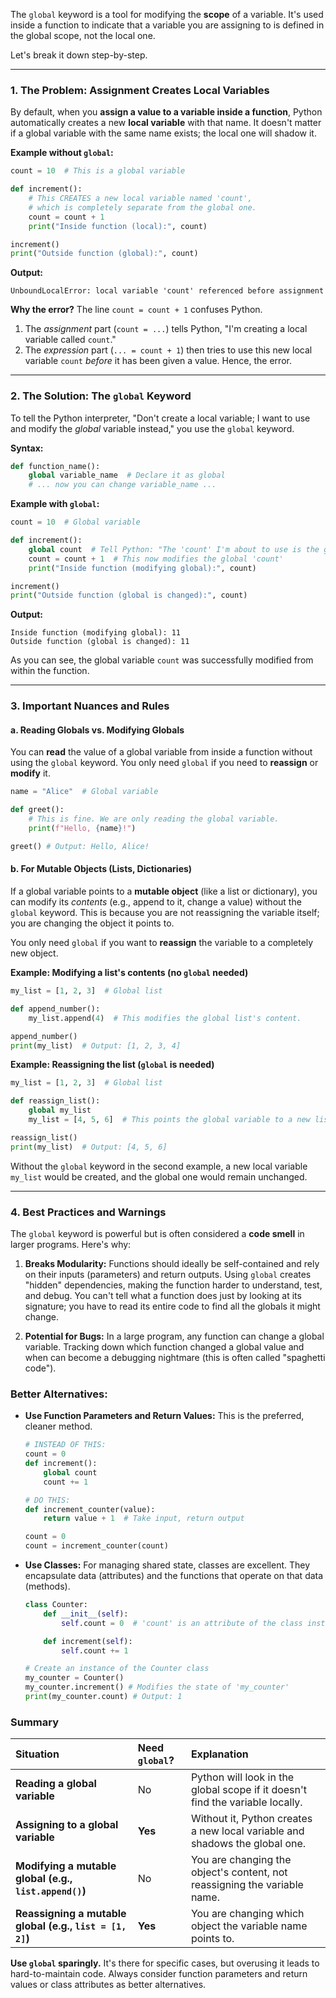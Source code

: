 The `global` keyword is a tool for modifying the **scope** of a variable. It's used inside a function to indicate that a variable you are assigning to is defined in the global scope, not the local one.

Let's break it down step-by-step.

---

### 1. The Problem: Assignment Creates Local Variables

By default, when you **assign a value to a variable inside a function**, Python automatically creates a new **local variable** with that name. It doesn't matter if a global variable with the same name exists; the local one will shadow it.

**Example without `global`:**

```python
count = 10  # This is a global variable

def increment():
    # This CREATES a new local variable named 'count',
    # which is completely separate from the global one.
    count = count + 1
    print("Inside function (local):", count)

increment()
print("Outside function (global):", count)
```

**Output:**
```
UnboundLocalError: local variable 'count' referenced before assignment
```

**Why the error?** The line `count = count + 1` confuses Python.
1.  The *assignment* part (`count = ...`) tells Python, "I'm creating a local variable called `count`."
2.  The *expression* part (`... = count + 1`) then tries to use this new local variable `count` *before* it has been given a value. Hence, the error.

---

### 2. The Solution: The `global` Keyword

To tell the Python interpreter, "Don't create a local variable; I want to use and modify the *global* variable instead," you use the `global` keyword.

**Syntax:**
```python
def function_name():
    global variable_name  # Declare it as global
    # ... now you can change variable_name ...
```

**Example with `global`:**

```python
count = 10  # Global variable

def increment():
    global count  # Tell Python: "The 'count' I'm about to use is the global one"
    count = count + 1  # This now modifies the global 'count'
    print("Inside function (modifying global):", count)

increment()
print("Outside function (global is changed):", count)
```

**Output:**
```
Inside function (modifying global): 11
Outside function (global is changed): 11
```

As you can see, the global variable `count` was successfully modified from within the function.

---

### 3. Important Nuances and Rules

#### a. Reading Globals vs. Modifying Globals
You can **read** the value of a global variable from inside a function without using the `global` keyword. You only need `global` if you need to **reassign** or **modify** it.

```python
name = "Alice"  # Global variable

def greet():
    # This is fine. We are only reading the global variable.
    print(f"Hello, {name}!")

greet() # Output: Hello, Alice!
```

#### b. For Mutable Objects (Lists, Dictionaries)
If a global variable points to a **mutable object** (like a list or dictionary), you can modify its *contents* (e.g., append to it, change a value) without the `global` keyword. This is because you are not reassigning the variable itself; you are changing the object it points to.

You only need `global` if you want to **reassign** the variable to a completely new object.

**Example: Modifying a list's contents (no `global` needed)**
```python
my_list = [1, 2, 3]  # Global list

def append_number():
    my_list.append(4)  # This modifies the global list's content.

append_number()
print(my_list)  # Output: [1, 2, 3, 4]
```

**Example: Reassigning the list (`global` is needed)**
```python
my_list = [1, 2, 3]  # Global list

def reassign_list():
    global my_list
    my_list = [4, 5, 6]  # This points the global variable to a new list.

reassign_list()
print(my_list)  # Output: [4, 5, 6]
```

Without the `global` keyword in the second example, a new local variable `my_list` would be created, and the global one would remain unchanged.

---

### 4. Best Practices and Warnings

The `global` keyword is powerful but is often considered a **code smell** in larger programs. Here's why:

1.  **Breaks Modularity:** Functions should ideally be self-contained and rely on their inputs (parameters) and return outputs. Using `global` creates "hidden" dependencies, making the function harder to understand, test, and debug. You can't tell what a function does just by looking at its signature; you have to read its entire code to find all the globals it might change.

2.  **Potential for Bugs:** In a large program, any function can change a global variable. Tracking down which function changed a global value and when can become a debugging nightmare (this is often called "spaghetti code").

### Better Alternatives:

*   **Use Function Parameters and Return Values:** This is the preferred, cleaner method.

    ```python
    # INSTEAD OF THIS:
    count = 0
    def increment():
        global count
        count += 1

    # DO THIS:
    def increment_counter(value):
        return value + 1  # Take input, return output

    count = 0
    count = increment_counter(count)
    ```

*   **Use Classes:** For managing shared state, classes are excellent. They encapsulate data (attributes) and the functions that operate on that data (methods).

    ```python
    class Counter:
        def __init__(self):
            self.count = 0  # 'count' is an attribute of the class instance

        def increment(self):
            self.count += 1

    # Create an instance of the Counter class
    my_counter = Counter()
    my_counter.increment() # Modifies the state of 'my_counter'
    print(my_counter.count) # Output: 1
    ```

### Summary

| Situation | Need `global`? | Explanation |
| :--- | :--- | :--- |
| **Reading a global variable** | No | Python will look in the global scope if it doesn't find the variable locally. |
| **Assigning to a global variable** | **Yes** | Without it, Python creates a new local variable and shadows the global one. |
| **Modifying a mutable global (e.g., `list.append()`)** | No | You are changing the object's content, not reassigning the variable name. |
| **Reassigning a mutable global (e.g., `list = [1, 2]`)** | **Yes** | You are changing which object the variable name points to. |

**Use `global` sparingly.** It's there for specific cases, but overusing it leads to hard-to-maintain code. Always consider function parameters and return values or class attributes as better alternatives.